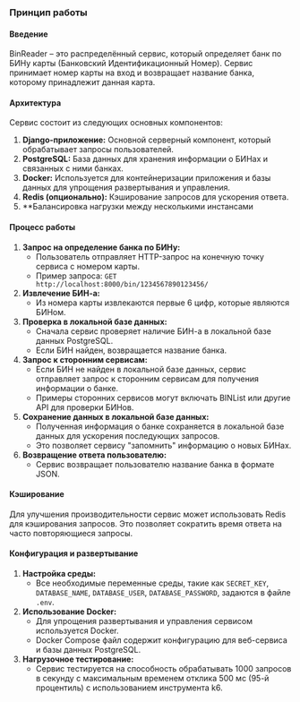 ### Принцип работы

#### Введение

BinReader – это распределённый сервис, который определяет банк по БИНу карты (Банковский Идентификационный Номер). Сервис принимает номер карты на вход и возвращает название банка, которому принадлежит данная карта.

#### Архитектура

Сервис состоит из следующих основных компонентов:

1. **Django-приложение:** Основной серверный компонент, который обрабатывает запросы пользователей.
2. **PostgreSQL:** База данных для хранения информации о БИНах и связанных с ними банках.
3. **Docker:** Используется для контейнеризации приложения и базы данных для упрощения развертывания и управления.
4. **Redis (опционально):** Кэширование запросов для ускорения ответа.
5. **Балансировка нагрузки между несколькими инстансами


#### Процесс работы

1. **Запрос на определение банка по БИНу:**
   - Пользователь отправляет HTTP-запрос на конечную точку сервиса с номером карты.
   - Пример запроса: `GET http://localhost:8000/bin/1234567890123456/`
2. **Извлечение БИН-а:**
   - Из номера карты извлекаются первые 6 цифр, которые являются БИНом.
3. **Проверка в локальной базе данных:**
   - Сначала сервис проверяет наличие БИН-а в локальной базе данных PostgreSQL.
   - Если БИН найден, возвращается название банка.
4. **Запрос к сторонним сервисам:**
   - Если БИН не найден в локальной базе данных, сервис отправляет запрос к сторонним сервисам для получения информации о банке.
   - Примеры сторонних сервисов могут включать BINList или другие API для проверки БИНов.
5. **Сохранение данных в локальной базе данных:**
   - Полученная информация о банке сохраняется в локальной базе данных для ускорения последующих запросов.
   - Это позволяет сервису "запомнить" информацию о новых БИНах.
6. **Возвращение ответа пользователю:**
   - Сервис возвращает пользователю название банка в формате JSON.

#### Кэширование 

Для улучшения производительности сервис может использовать Redis для кэширования запросов. Это позволяет сократить время ответа на часто повторяющиеся запросы.

#### Конфигурация и развертывание

1. **Настройка среды:**
   - Все необходимые переменные среды, такие как `SECRET_KEY`, `DATABASE_NAME`, `DATABASE_USER`, `DATABASE_PASSWORD`, задаются в файле `.env`.
2. **Использование Docker:**
   - Для упрощения развертывания и управления сервисом используется Docker.
   - Docker Compose файл содержит конфигурацию для веб-сервиса и базы данных PostgreSQL.
3. **Нагрузочное тестирование:**
   - Сервис тестируется на способность обрабатывать 1000 запросов в секунду с максимальным временем отклика 500 мс (95-й процентиль) с использованием инструмента k6.


